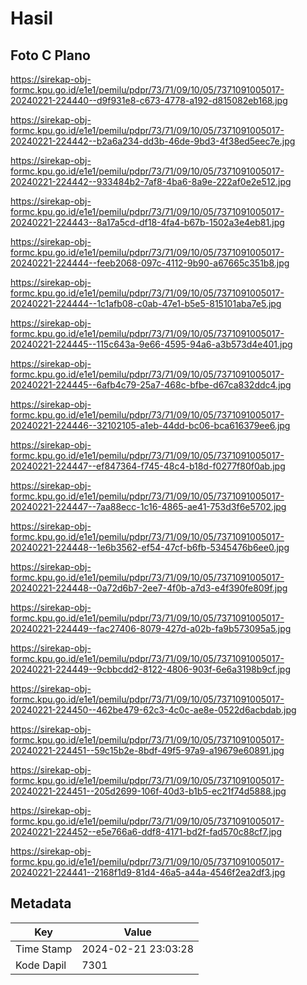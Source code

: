 # Hasil

## Foto C Plano

https://sirekap-obj-formc.kpu.go.id/e1e1/pemilu/pdpr/73/71/09/10/05/7371091005017-20240221-224440--d9f931e8-c673-4778-a192-d815082eb168.jpg

https://sirekap-obj-formc.kpu.go.id/e1e1/pemilu/pdpr/73/71/09/10/05/7371091005017-20240221-224442--b2a6a234-dd3b-46de-9bd3-4f38ed5eec7e.jpg

https://sirekap-obj-formc.kpu.go.id/e1e1/pemilu/pdpr/73/71/09/10/05/7371091005017-20240221-224442--933484b2-7af8-4ba6-8a9e-222af0e2e512.jpg

https://sirekap-obj-formc.kpu.go.id/e1e1/pemilu/pdpr/73/71/09/10/05/7371091005017-20240221-224443--8a17a5cd-df18-4fa4-b67b-1502a3e4eb81.jpg

https://sirekap-obj-formc.kpu.go.id/e1e1/pemilu/pdpr/73/71/09/10/05/7371091005017-20240221-224444--feeb2068-097c-4112-9b90-a67665c351b8.jpg

https://sirekap-obj-formc.kpu.go.id/e1e1/pemilu/pdpr/73/71/09/10/05/7371091005017-20240221-224444--1c1afb08-c0ab-47e1-b5e5-815101aba7e5.jpg

https://sirekap-obj-formc.kpu.go.id/e1e1/pemilu/pdpr/73/71/09/10/05/7371091005017-20240221-224445--115c643a-9e66-4595-94a6-a3b573d4e401.jpg

https://sirekap-obj-formc.kpu.go.id/e1e1/pemilu/pdpr/73/71/09/10/05/7371091005017-20240221-224445--6afb4c79-25a7-468c-bfbe-d67ca832ddc4.jpg

https://sirekap-obj-formc.kpu.go.id/e1e1/pemilu/pdpr/73/71/09/10/05/7371091005017-20240221-224446--32102105-a1eb-44dd-bc06-bca616379ee6.jpg

https://sirekap-obj-formc.kpu.go.id/e1e1/pemilu/pdpr/73/71/09/10/05/7371091005017-20240221-224447--ef847364-f745-48c4-b18d-f0277f80f0ab.jpg

https://sirekap-obj-formc.kpu.go.id/e1e1/pemilu/pdpr/73/71/09/10/05/7371091005017-20240221-224447--7aa88ecc-1c16-4865-ae41-753d3f6e5702.jpg

https://sirekap-obj-formc.kpu.go.id/e1e1/pemilu/pdpr/73/71/09/10/05/7371091005017-20240221-224448--1e6b3562-ef54-47cf-b6fb-5345476b6ee0.jpg

https://sirekap-obj-formc.kpu.go.id/e1e1/pemilu/pdpr/73/71/09/10/05/7371091005017-20240221-224448--0a72d6b7-2ee7-4f0b-a7d3-e4f390fe809f.jpg

https://sirekap-obj-formc.kpu.go.id/e1e1/pemilu/pdpr/73/71/09/10/05/7371091005017-20240221-224449--fac27406-8079-427d-a02b-fa9b573095a5.jpg

https://sirekap-obj-formc.kpu.go.id/e1e1/pemilu/pdpr/73/71/09/10/05/7371091005017-20240221-224449--9cbbcdd2-8122-4806-903f-6e6a3198b9cf.jpg

https://sirekap-obj-formc.kpu.go.id/e1e1/pemilu/pdpr/73/71/09/10/05/7371091005017-20240221-224450--462be479-62c3-4c0c-ae8e-0522d6acbdab.jpg

https://sirekap-obj-formc.kpu.go.id/e1e1/pemilu/pdpr/73/71/09/10/05/7371091005017-20240221-224451--59c15b2e-8bdf-49f5-97a9-a19679e60891.jpg

https://sirekap-obj-formc.kpu.go.id/e1e1/pemilu/pdpr/73/71/09/10/05/7371091005017-20240221-224451--205d2699-106f-40d3-b1b5-ec21f74d5888.jpg

https://sirekap-obj-formc.kpu.go.id/e1e1/pemilu/pdpr/73/71/09/10/05/7371091005017-20240221-224452--e5e766a6-ddf8-4171-bd2f-fad570c88cf7.jpg

https://sirekap-obj-formc.kpu.go.id/e1e1/pemilu/pdpr/73/71/09/10/05/7371091005017-20240221-224441--2168f1d9-81d4-46a5-a44a-4546f2ea2df3.jpg


## Metadata

| Key        | Value               |
| ---------- | ------------------- |
| Time Stamp | 2024-02-21 23:03:28 |
| Kode Dapil | 7301                |



